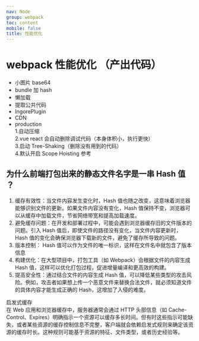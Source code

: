 ```yaml
---
nav: Node
group: webpack
toc: content
mobile: false
title: 性能优化
---
```


# webpack 性能优化 （产出代码）

- 小图片 base64
- bundle 加 hash
- 懒加载
- 提取公共代码
- IngorePlugin
- CDN
- production  
  1.自动压缩  
  2.vue react 会自动删除调试代码（本身体积小，执行更快）  
  3.启动 Tree-Shaking（删除没有用到的代码）  
  4.默认开启 Scope Hoisting <a src='https://zhuanlan.zhihu.com/p/162066537'>参考</a>

## 为什么前端打包出来的静态文件名字是一串 Hash 值 ？

1. 缓存有效性：当文件内容发生变化时，Hash 值也随之改变，这意味着浏览器能够识别文件的更新。如果文件内容没有变化，Hash 值保持不变，浏览器可以从缓存中加载文件，节省网络带宽和提高加载速度。
2. 避免缓存问题：在开发和部署过程中，可能会遇到浏览器缓存旧的文件版本的问题。引入 Hash 值后，即使文件的路径没有变化，当文件内容更新时，Hash 值的变化会确保浏览器下载新的文件，避免了缓存所导致的问题。
3. 版本控制： Hash 值可以作为文件的唯一标识，这样在文件名中就包含了版本信息
4. 构建优化：在大型项目中，打包工具（如 Webpack）会根据文件的内容生成 Hash 值，这样可以优化打包过程，促进增量编译和更高效的构建。
5. 提高安全性：通过结合文件的内容生成 Hash 值，可以降低某些类型的攻击风险。例如，攻击者如果想上传一个恶意文件来替换合法文件，就必须知道文件的具体内容才能生成正确的 Hash，这增加了入侵的难度。

启发式缓存  
在 Web 应用和浏览器缓存中，服务器通常会通过 HTTP 头部信息（如 Cache-Control、Expires）明确指示一个资源可以缓存多长时间。但有时这些指示可能缺失，或者某些资源的缓存控制信息不完整，客户端就会依赖启发式规则来确定该资源的缓存时长。这种规则可能基于资源的特征、文件类型，或者历史经验等。
